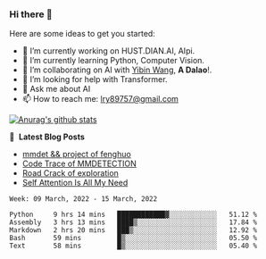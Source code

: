 ### Hi there 👋

<!--
**LRY89757/LRY89757** is a ✨ _special_ ✨ repository because its `README.md` (this file) appears on your GitHub profile.
-->
Here are some ideas to get you started:

- 🔭 I’m currently working on HUST.DIAN.AI, AIpi.
- 🌱 I’m currently learning Python, Computer Vision.
- 👯 I’m collaborating on AI with [Yibin Wang](https://github.com/flyleeee), **A Dalao**!.
- 🤔 I’m looking for help with Transformer.
- 💬 Ask me about AI
- 📫 How to reach me: lry89757@gmail.com
<!-- - 😄 Pronouns: ... -->
<!-- - ⚡ Fun fact: ... -->

[![Anurag's github stats](https://github-readme-stats.vercel.app/api?username=LRY89757)](https://github.com/anuraghazra/github-readme-stats)

📕 &nbsp;**Latest Blog Posts**
<!-- BLOG-POST-LIST:START -->
- [mmdet && project of fenghuo](https://lry89757.github.io/2021/11/09/mmdet-project-of-fenghuo/)
- [Code Trace of MMDETECTION](https://lry89757.github.io/2021/10/16/code-trace-of-mmdetection/)
- [Road Crack of exploration](https://lry89757.github.io/2021/10/04/lu-mian-lie-feng-shu-ju-ji-diao-yan/)
- [Self Attention Is All My Need](https://lry89757.github.io/2021/10/13/self-attention-is-all-my-need/)
<!-- - [God Mode in browsers: document.designMode = "on"](https://dev.to/gautamkrishnar/god-mode-in-browsers-document-designmode-on-2pmo) -->
<!-- BLOG-POST-LIST:END -->

<!--START_SECTION:waka-->
```text
Week: 09 March, 2022 - 15 March, 2022

Python     9 hrs 14 mins   ████████████▓░░░░░░░░░░░░   51.12 % 
Assembly   3 hrs 13 mins   ████▒░░░░░░░░░░░░░░░░░░░░   17.84 % 
Markdown   2 hrs 20 mins   ███▒░░░░░░░░░░░░░░░░░░░░░   12.92 % 
Bash       59 mins         █▒░░░░░░░░░░░░░░░░░░░░░░░   05.50 % 
Text       58 mins         █▒░░░░░░░░░░░░░░░░░░░░░░░   05.40 % 
```
<!--END_SECTION:waka-->

